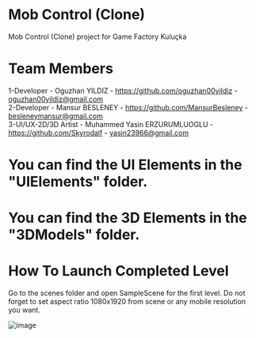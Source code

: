 # Mob Control (Clone)
 Mob Control (Clone) project for Game Factory Kuluçka
 
# Team Members 
1-Developer - Oguzhan YILDIZ - https://github.com/oguzhan00yildiz - oguzhan00yildiz@gmail.com \
2-Developer - Mansur BESLENEY - https://github.com/MansurBesleney - besleneymansur@gmail.com \
3-UI/UX-2D/3D Artist - Muhammed Yasin ERZURUMLUOGLU - https://github.com/Skyrodalf - yasin23966@gmail.com 
  
# You can find the UI Elements in the "UIElements" folder.

# You can find the 3D Elements in the "3DModels" folder.

# How To Launch Completed Level
Go to the scenes folder and open SampleScene for the first level.
Do not forget to set aspect ratio 1080x1920 from scene or any mobile resolution you want.

![image](https://user-images.githubusercontent.com/95942385/236957516-d8a23bcf-cf18-4066-bc1d-cb3566a5d8ae.png)

